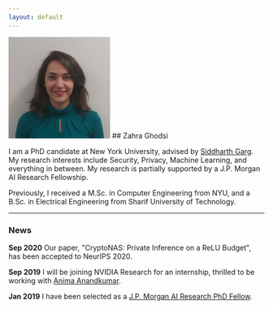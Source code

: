 ```yaml
---
layout: default
---
```


<img class="profile-picture" src="zahra.png">
## Zahra Ghodsi

I am a PhD candidate at New York University, advised by [Siddharth Garg](http://wp.nyu.edu/ensure_group/). My research interests include Security, Privacy, Machine Learning, and everything in between. My research is partially supported by a J.P. Morgan AI Research Fellowship. 

Previously, I received a M.Sc. in Computer Engineering from NYU, and a B.Sc. in Electrical Engineering from Sharif University of Technology.

---

### News
**Sep 2020** Our paper, "CryptoNAS: Private Inference on a ReLU Budget", has been accepted to NeurIPS 2020.

**Sep 2019** I will be joining NVIDIA Research for an internship, thrilled to be working with [Anima Anandkumar](https://research.nvidia.com/person/anima-anandkumar).

**Jan 2019** I have been selected as a [J.P. Morgan AI Research PhD Fellow](https://www.jpmorgan.com/country/US/en/technology/ai/awards/phd-fellowship-award-recipients).

